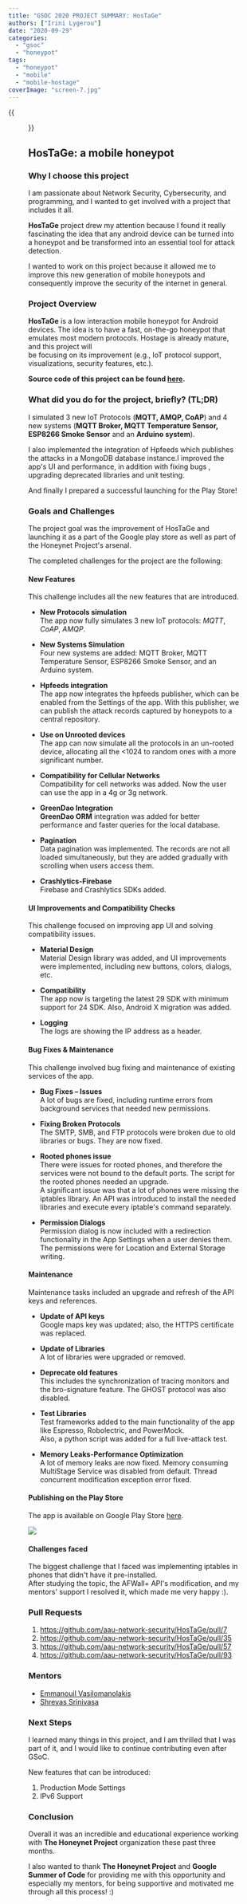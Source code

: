 ```yaml
---
title: "GSOC 2020 PROJECT SUMMARY: HosTaGe"
authors: ["Irini Lygerou"]
date: "2020-09-29"
categories: 
  - "gsoc"
  - "honeypot"
tags: 
  - "honeypot"
  - "mobile"
  - "mobile-hostage"
coverImage: "screen-7.jpg"
---
```

{{<figure src="images/banner.png" alt="Banner" width="50%">}}

## HosTaGe: a mobile honeypot

### Why I choose this project

I am passionate about Network Security, Cybersecurity, and programming, and I wanted to get involved with a project that includes it all.  
  
**HosTaGe** project drew my attention because I found it really fascinating the idea that any android device can be turned into a honeypot and be transformed into an essential tool for attack detection.  
  
I wanted to work on this project because it allowed me to improve this new generation of mobile honeypots and consequently improve the security of the internet in general.

### Project Overview

**HosTaGe** is a low interaction mobile honeypot for Android devices. The idea is to have a fast, on-the-go honeypot that emulates most modern protocols. Hostage is already mature, and this project will  
be focusing on its improvement (e.g., IoT protocol support, visualizations, security features, etc.).

**Source code of this project can be found [here](https://github.com/aau-network-security/HosTaGe).**

### What did you do for the project, briefly? (TL;DR)

I simulated 3 new IoT Protocols (**MQTT, AMQP, CoAP**) and 4 new systems (**MQTT Broker, MQTT Temperature Sensor, ESP8266 Smoke Sensor** and an **Arduino system**).  
  
I also implemented the integration of Hpfeeds which publishes the attacks in a MongoDB database instance.I improved the app's UI and performance, in addition with fixing bugs , upgrading deprecated libraries and unit testing.  
  
And finally I prepared a successful launching for the Play Store!

### Goals and Challenges

The project goal was the improvement of HosTaGe and launching it as a part of the Google play store as well as part of the Honeynet Project's arsenal.

The completed challenges for the project are the following:

#### New Features

This challenge includes all the new features that are introduced.

- **New Protocols simulation**  
    The app now fully simulates 3 new IoT protocols: _MQTT_, _CoAP_, _AMQP_.  
    
- **New Systems Simulation**  
    Four new systems are added: MQTT Broker, MQTT Temperature Sensor, ESP8266 Smoke Sensor, and an Arduino system.  
    
- **Hpfeeds integration**  
    The app now integrates the hpfeeds publisher, which can be enabled from the Settings of the app. With this publisher, we can publish the attack records captured by honeypots to a central repository.  
    
- **Use on Unrooted devices**  
    The app can now simulate all the protocols in an un-rooted device, allocating all the <1024 to random ones with a more significant number.  
    
- **Compatibility for Cellular Networks**  
    Compatibility for cell networks was added. Now the user can use the app in a 4g or 3g network.  
    
- **GreenDao Integration**  
    **GreenDao ORM** integration was added for better performance and faster queries for the local database.  
    
- **Pagination**  
    Data pagination was implemented. The records are not all loaded simultaneously, but they are added gradually with scrolling when users access them.  
    
- **Crashlytics-Firebase**  
    Firebase and Crashlytics SDKs added.

#### **UI Improvements and Compatibility Checks**

This challenge focused on improving app UI and solving compatibility issues.

- **Material Design**  
    Material Design library was added, and UI improvements were implemented, including new buttons, colors, dialogs, etc.  
    
- **Compatibility**  
    The app now is targeting the latest 29 SDK with minimum support for 24 SDK. Also, Android X migration was added.  
    
- **Logging**  
    The logs are showing the IP address as a header.

#### **Bug Fixes & Maintenance**

This challenge involved bug fixing and maintenance of existing services of the app.

- **Bug Fixes – Issues**  
    A lot of bugs are fixed, including runtime errors from background services that needed new permissions.  
    
- **Fixing Broken Protocols**  
    The SMTP, SMB, and FTP protocols were broken due to old libraries or bugs. They are now fixed.  
    
- **Rooted phones issue**  
    There were issues for rooted phones, and therefore the services were not bound to the default ports. The script for the rooted phones needed an upgrade.  
    A significant issue was that a lot of phones were missing the iptables library. An API was introduced to install the needed libraries and execute every iptable's command separately.  
    
- **Permission Dialogs**  
    Permission dialog is now included with a redirection functionality in the App Settings when a user denies them. The permissions were for Location and External Storage writing.

#### **Maintenance**

Maintenance tasks included an upgrade and refresh of the API keys and references.

- **Update of API keys**  
    Google maps key was updated; also, the HTTPS certificate was replaced.  
    
- **Update of Libraries**  
    A lot of libraries were upgraded or removed.  
    
- **Deprecate old features**  
    This includes the synchronization of tracing monitors and the bro-signature feature. The GHOST protocol was also disabled.  
    
- **Test Libraries**  
    Test frameworks added to the main functionality of the app like Espresso, Robolectric, and PowerMock.  
    Also, a python script was added for a full live-attack test.  
    
- **Memory Leaks-Performance Optimization**  
    A lot of memory leaks are now fixed. Memory consuming MultiStage Service was disabled from default. Thread concurrent modification exception error fixed.

#### **Publishing on the Play Store**

The app is available on Google Play Store [here](https://play.google.com/store/apps/details?id=dk.aau.netsec.hostage&hl=el).

![](images/alert.gif)

#### **Challenges faced**

The biggest challenge that I faced was implementing iptables in phones that didn't have it pre-installed.  
After studying the topic, the AFWall+ API's modification, and my mentors' support I resolved it, which made me very happy :).

### Pull Requests

1. https://github.com/aau-network-security/HosTaGe/pull/7
2. https://github.com/aau-network-security/HosTaGe/pull/35
3. https://github.com/aau-network-security/HosTaGe/pull/57
4. https://github.com/aau-network-security/HosTaGe/pull/93

### Mentors

- [Emmanouil Vasilomanolakis](https://mvasiloma.com/)
- [Shreyas Srinivasa](https://sastry17.github.io/)

### Next Steps

I learned many things in this project, and I am thrilled that I was part of it, and I would like to continue contributing even after GSoC.

New features that can be introduced:

1. Production Mode Settings
2. IPv6 Support

### Conclusion

Overall it was an incredible and educational experience working with **The Honeynet Project** organization these past three months.  
  
I also wanted to thank **The Honeynet Project** and **Google Summer of Code** for providing me with this opportunity and especially my mentors, for being supportive and motivated me through all this process! :)
